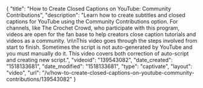 {
    "title": "How to Create Closed Captions on YouTube: Community Contributions",
    "description": "Learn how to create subtitles and closed captions for YouTube using the Community Contributions option. For channels, like The Crochet Crowd, who participate with this program, videos are open for the fan base to help creators close caption tutorials and videos as a community. \n\nThis video goes through the steps involved from start to finish. Sometimes the script is not auto-generated by YouTube and you must manually do it. This video covers both correction of auto-script and creating new script.",
    "videoid": "139543082",
    "date_created": "1518133681",
    "date_modified": "1518133681",
    "type": "captivate",
    "layout": "video",
    "url": "\/v\/how-to-create-closed-captions-on-youtube-community-contributions\/139543082"
}